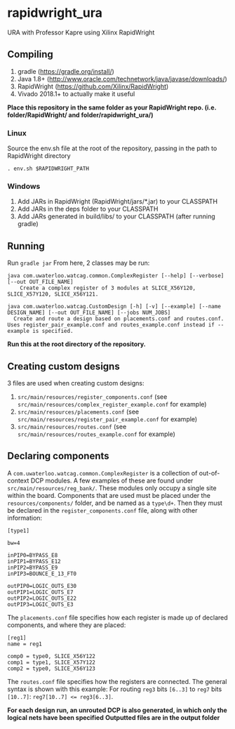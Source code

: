 # rapidwright_ura

URA with Professor Kapre using Xilinx RapidWright

## Compiling
1. gradle (https://gradle.org/install/)
2. Java 1.8+ (http://www.oracle.com/technetwork/java/javase/downloads/)
3. RapidWright (https://github.com/Xilinx/RapidWright)
4. Vivado 2018.1+ to actually make it useful


**Place this repository in the same folder as your RapidWright repo. (i.e. folder/RapidWright/ and folder/rapidwright_ura/)**

### Linux
Source the env.sh file at the root of the repository, passing in the path to RapidWright directory
```
. env.sh $RAPIDWRIGHT_PATH
```
### Windows
1. Add JARs in RapidWright (RapidWright/jars/*.jar) to your CLASSPATH
2. Add JARs in the deps folder to your CLASSPATH
3. Add JARs generated in build/libs/ to your CLASSPATH (after running gradle)

## Running
Run `gradle jar`
From here, 2 classes may be run:
```
java com.uwaterloo.watcag.common.ComplexRegister [--help] [--verbose] [--out OUT_FILE_NAME]
    Create a complex register of 3 modules at SLICE_X56Y120, SLICE_X57Y120, SLICE_X56Y121.
```
```
java com.uwaterloo.watcag.CustomDesign [-h] [-v] [--example] [--name DESIGN_NAME] [--out OUT_FILE_NAME] [--jobs NUM_JOBS]
  Create and route a design based on placements.conf and routes.conf. Uses register_pair_example.conf and routes_example.conf instead if --example is specified.
```
**Run this at the root directory of the repository.**

## Creating custom designs
3 files are used when creating custom designs:
1. `src/main/resources/register_components.conf` (see `src/main/resources/complex_register_example.conf` for example)
2. `src/main/resources/placements.conf` (see `src/main/resources/register_pair_example.conf` for example)
3. `src/main/resources/routes.conf` (see `src/main/resources/routes_example.conf` for example)

## Declaring components
A `com.uwaterloo.watcag.common.ComplexRegister` is a collection of out-of-context DCP modules. A few examples of these are found under `src/main/resources/reg_bank/`. These modules only occupy a single site within the board.
Components that are used must be placed under the `resources/components/` folder, and be named as a `type\d+`. Then they must be declared in the `register_components.conf` file, along with other information:
```
[type1]

bw=4

inPIP0=BYPASS_E8
inPIP1=BYPASS_E12
inPIP2=BYPASS_E9
inPIP3=BOUNCE_E_13_FT0

outPIP0=LOGIC_OUTS_E30
outPIP1=LOGIC_OUTS_E7
outPIP2=LOGIC_OUTS_E22
outPIP3=LOGIC_OUTS_E3
```

The `placements.conf` file specifies how each register is made up of declared components, and where they are placed:
```
[reg1]
name = reg1

comp0 = type0, SLICE_X56Y122
comp1 = type1, SLICE_X57Y122
comp2 = type0, SLICE_X56Y123
```

The `routes.conf` file specifies how the registers are connected. The general syntax is shown with this example:
  For routing `reg3` bits `[6..3]` to `reg7` bits `[10..7]`: `reg7[10..7] <= reg3[6..3]`.

**For each design run, an unrouted DCP is also generated, in which only the logical nets have been specified**
**Outputted files are in the output folder**
